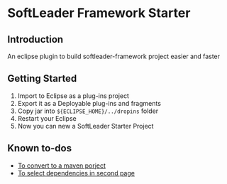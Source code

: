 # SoftLeader Framework Starter

## Introduction

An eclipse plugin to build softleader-framework project easier and faster

## Getting Started

1. Import to Eclipse as a plug-ins project
2. Export it as a Deployable plug-ins and fragments
3. Copy jar into `${ECLIPSE_HOME}/../dropins` folder
4. Restart your Eclipse
5. Now you can new a SoftLeader Starter Project
 
## Known to-dos

- [To convert to a maven porject](https://github.com/softleader/softleader-framework-starter/issues/1)
- [To select dependencies in second page](https://github.com/softleader/softleader-framework-starter/issues/2)
